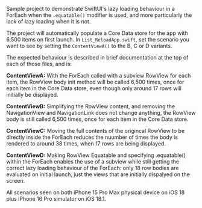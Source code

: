 Sample project to demonstrate SwiftUI's lazy loading behaviour in a ForEach when the `.equatable()` modifier is used, and more particularly the lack of lazy loading when it is not.

The project will automatically populate a Core Data store for the app with 6,500 items on first launch. In `List_ReloadApp.swift`, set the scenario you want to see by setting the `ContentViewA()` to the B, C or D variants. 

The expected behaviour is described in brief documentation at the top of each of those files, and is:

**ContentViewA:**
With the ForEach called with a subview RowView for each item, the RowView body init method will be called 6,500 times, once for each item in the Core Data store, even though only around 17 rows will initially be displayed.

**ContentViewB:**
Simplifying the RowView content, and removing the NavigationView and NavigationLink does not change anything, the RowView body is still called 6,500 times, once for each item in the Core Data store.

**ContentViewC:**
Moving the full contents of the origincal RowView to be directly inside the ForEach reduces the nuumber of times the body is rendered to around 38 times, when 17 rows are being displayed.

**ContentViewD:**
Making RowView Equatable and specifying .equatable() within the ForEach enables the use of a subview while still getting the correct lazy loading behaviour of the ForEach: only 18 row bodies are evaluated on initial launch, just the views that are initially dispalyed on the screen.


All scenarios seen on both iPhone 15 Pro Max physical device on iOS 18 plus iPhone 16 Pro simulator on iOS 18.1.
